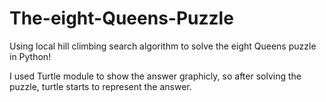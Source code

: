 # The-eight-Queens-Puzzle
Using local hill climbing search algorithm to solve the eight Queens puzzle in Python!

I used Turtle module to show the answer graphicly, so after solving the puzzle, turtle starts to represent the answer.

